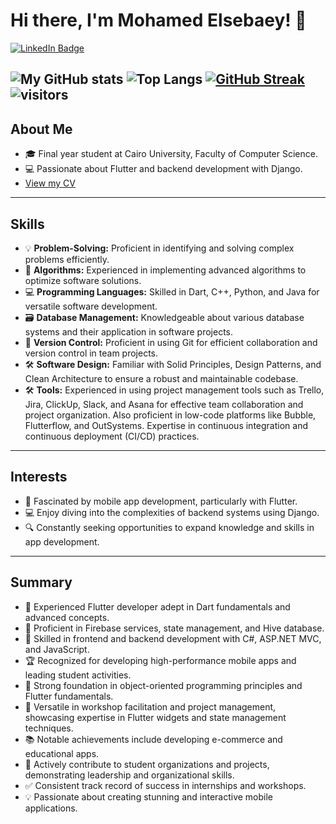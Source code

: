 
# Hi there, I'm Mohamed Elsebaey! 👋   <div id="badges">
  <a href="https://www.linkedin.com/in/mohamed-elsebaey-b43062242/">
    <img src="https://img.shields.io/badge/LinkedIn-blue?style=for-the-badge&logo=linkedin&logoColor=white" alt="LinkedIn Badge"/>
  </a>
</div>

![My GitHub stats](https://github-readme-stats.vercel.app/api?username=muhammedelsepa3y&hide=stars&count_private=true&show_icons=true&&include_all_commits=true&theme=dark)
![Top Langs](https://github-readme-stats.vercel.app/api/top-langs/?username=muhammedelsepa3y&layout=donut&theme=dark)
[![GitHub Streak](https://streak-stats.demolab.com/?user=muhammedelsepa3y&theme=dark)](https://git.io/streak-stats)
![visitors](https://visitor-badge.laobi.icu/badge?page_id=muhammedelsepa3y)
---

## About Me
- 🎓 Final year student at Cairo University, Faculty of Computer Science.
- 💻 Passionate about Flutter and backend development with Django.
- [View my CV](https://docs.google.com/document/d/1_trMyVJBwuGp2Ug2LgkeeTSo4KEXMi5zVKI9N8ov_Jo/edit?usp=sharing)

---

## Skills
- 💡 **Problem-Solving:** Proficient in identifying and solving complex problems efficiently.
- 🧠 **Algorithms:** Experienced in implementing advanced algorithms to optimize software solutions.
- 💻 **Programming Languages:** Skilled in Dart, C++, Python, and Java for versatile software development.
- 🗃️ **Database Management:** Knowledgeable about various database systems and their application in software projects.
- 🔄 **Version Control:** Proficient in using Git for efficient collaboration and version control in team projects.
- 🛠️ **Software Design:** Familiar with Solid Principles, Design Patterns, and Clean Architecture to ensure a robust and maintainable codebase.
- 🛠️ **Tools:** Experienced in using project management tools such as Trello, Jira, ClickUp, Slack, and Asana for effective team collaboration and project organization. Also proficient in low-code platforms like Bubble, Flutterflow, and OutSystems. Expertise in continuous integration and continuous deployment (CI/CD) practices.

---

## Interests
- 📱 Fascinated by mobile app development, particularly with Flutter.
- 💻 Enjoy diving into the complexities of backend systems using Django.
- 🔍 Constantly seeking opportunities to expand knowledge and skills in app development.

---

## Summary
- 🚀 Experienced Flutter developer adept in Dart fundamentals and advanced concepts.
- 🔧 Proficient in Firebase services, state management, and Hive database.
- 💼 Skilled in frontend and backend development with C#, ASP.NET MVC, and JavaScript.
- 🏆 Recognized for developing high-performance mobile apps and leading student activities.
- 🧠 Strong foundation in object-oriented programming principles and Flutter fundamentals.
- 🎨 Versatile in workshop facilitation and project management, showcasing expertise in Flutter widgets and state management techniques.
- 📚 Notable achievements include developing e-commerce and educational apps.
- 🤝 Actively contribute to student organizations and projects, demonstrating leadership and organizational skills.
- ✅ Consistent track record of success in internships and workshops.
- 💡 Passionate about creating stunning and interactive mobile applications.







